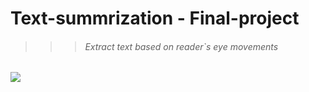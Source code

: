 # Text-summrization - Final-project

>>>  ###### Extract text based on reader`s eye movements 

![](https://i.ibb.co/GWbnBtr/Untitled.png)

